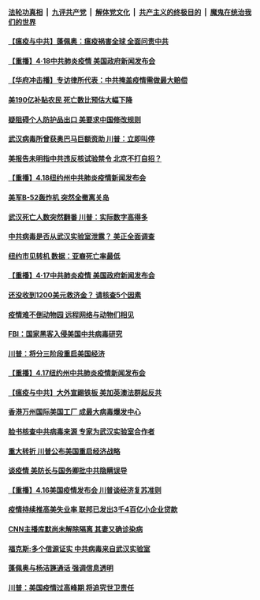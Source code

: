 ####  [法轮功真相](../../../../basic/blob/master/README.md?t=04191501) &nbsp;|&nbsp; [九评共产党](../../../../9ping.md/blob/master/README.md?t=04191501) &nbsp;|&nbsp; [解体党文化](../../../../jtdwh.md/blob/master/README.md?t=04191501)  &nbsp;|&nbsp; [共产主义的终极目的](../../../../gczydzjmd.md/blob/master/README.md?t=04191501) &nbsp;|&nbsp; [魔鬼在统治我们的世界](../../../../mgztzwmdsj.md/blob/master/README.md?t=04191501) 

#### [【瘟疫与中共】蓬佩奥：瘟疫祸害全球 全面问责中共](../pages/prog203/a102826558.md?t=04191501) 

#### [【重播】4·18中共肺炎疫情 美国政府新闻发布会](../pages/prog203/a102825088.md?t=04191501) 

#### [【华府冲击播】专访律所代表：中共掩盖疫情需做最大赔偿](../pages/prog203/a102826404.md?t=04191501) 

#### [美190亿补贴农民 死亡数比预估大幅下降](../pages/prog203/a102826365.md?t=04191501) 

#### [疑阻碍个人防护品出口 美要求中国修改规则](../pages/prog203/a102826354.md?t=04191501) 

#### [武汉病毒所曾获奥巴马巨额资助  川普：立即叫停](../pages/prog203/a102826317.md?t=04191501) 

#### [美报告未明指中共违反核试验禁令 北京不打自招？](../pages/prog203/a102826278.md?t=04191501) 

#### [【重播】4.18纽约州中共肺炎疫情新闻发布会](../pages/prog203/a102825304.md?t=04191501) 

#### [美军B-52轰炸机 突然全撤离关岛](../pages/prog203/a102826010.md?t=04191501) 

#### [武汉死亡人数突然翻番 川普：实际数字高得多](../pages/prog203/a102825819.md?t=04191501) 

#### [中共病毒是否从武汉实验室泄露？ 美正全面调查](../pages/prog203/a102825734.md?t=04191501) 

#### [纽约市见转机 数据：亚裔死亡率最低](../pages/prog203/a102825624.md?t=04191501) 

#### [【重播】4·17中共肺炎疫情 美国政府新闻发布会](../pages/prog203/a102825086.md?t=04191501) 

#### [还没收到1200美元救济金？ 请核查5个因素](../pages/prog203/a102825588.md?t=04191501) 

#### [疫情难不倒动物园 远程网络与动物们相见](../pages/prog203/a102825576.md?t=04191501) 

#### [FBI：国家黑客入侵美国中共病毒研究](../pages/prog203/a102825493.md?t=04191501) 

#### [川普：将分三阶段重启美国经济](../pages/prog203/a102825386.md?t=04191501) 

#### [【重播】4.17纽约州中共肺炎疫情新闻发布会](../pages/prog203/a102824561.md?t=04191501) 

#### [【瘟疫与中共】大外宣踢铁板 美加英澳法群起反共](../pages/prog203/a102825083.md?t=04191501) 

#### [香港万州国际美国工厂 成最大病毒爆发中心](../pages/prog203/a102825074.md?t=04191501) 

#### [脸书核查中共病毒来源 专家为武汉实验室合作者](../pages/prog203/a102825043.md?t=04191501) 

#### [重大转折 川普公布美国重启经济战略](../pages/prog203/a102824909.md?t=04191501) 

#### [谈疫情 美防长与国务卿批中共隐瞒误导](../pages/prog203/a102824868.md?t=04191501) 

#### [【重播】4.16美国疫情发布会 川普谈经济复苏准则](../pages/prog203/a102824694.md?t=04191501) 

#### [疫情持续推高美失业率 联邦已发出3千4百亿小企业贷款](../pages/prog203/a102824810.md?t=04191501) 

#### [CNN主播库默尚未解除隔离 其妻又确诊染病](../pages/prog203/a102824765.md?t=04191501) 

#### [福克斯:多个信源证实 中共病毒来自武汉实验室](../pages/prog203/a102824590.md?t=04191501) 

#### [蓬佩奥与杨洁篪通话 强调信息透明](../pages/prog203/a102824672.md?t=04191501) 

#### [川普：美国疫情过高峰期 将追究世卫责任](../pages/prog203/a102824674.md?t=04191501) 

